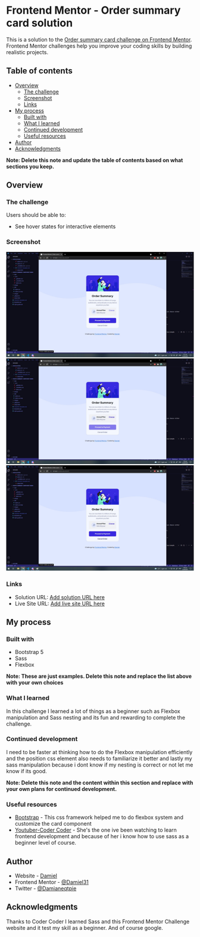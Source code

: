 # Frontend Mentor - Order summary card solution

This is a solution to the [Order summary card challenge on Frontend Mentor](https://www.frontendmentor.io/challenges/order-summary-component-QlPmajDUj). Frontend Mentor challenges help you improve your coding skills by building realistic projects. 

## Table of contents

- [Overview](#overview)
  - [The challenge](#the-challenge)
  - [Screenshot](#screenshot)
  - [Links](#links)
- [My process](#my-process)
  - [Built with](#built-with)
  - [What I learned](#what-i-learned)
  - [Continued development](#continued-development)
  - [Useful resources](#useful-resources)
- [Author](#author)
- [Acknowledgments](#acknowledgments)

**Note: Delete this note and update the table of contents based on what sections you keep.**

## Overview

### The challenge

Users should be able to:

- See hover states for interactive elements

### Screenshot

![0](images/hoverChange.jpg)
![1](images/hoverPayment.jpg)
![2](images/hoverCancelOrder.jpg)

### Links

- Solution URL: [Add solution URL here](https://your-solution-url.com)
- Live Site URL: [Add live site URL here](https://your-live-site-url.com)

## My process

### Built with

- Bootstrap 5
- Sass
- Flexbox

**Note: These are just examples. Delete this note and replace the list above with your own choices**

### What I learned

In this challenge I learned a lot of things as a beginner such as Flexbox manipulation and Sass nesting and its fun and rewarding to complete the challenge.



### Continued development

I need to be faster at thinking how to do the Flexbox  manipulation efficiently and the position css element also needs to familiarize it better and lastly my sass manipulation because i dont know if my nesting is correct or not let me know if its good. 

**Note: Delete this note and the content within this section and replace with your own plans for continued development.**

### Useful resources

- [Bootstrap](https://getbootstrap.com/) - This css framework helped me to do flexbox system and customize the card component
- [Youtuber-Coder Coder](https://www.youtube.com/channel/UCzNf0liwUzMN6_pixbQlMhQ) - She's the one ive been watching to learn frontend development and because of her i know how to use sass as a beginner level of course.


## Author

- Website - [Damiel](https://damiel31.github.io/damielmaquiling.githhub.io/)
- Frontend Mentor - [@Damiel31](https://www.frontendmentor.io/profile/Damiel31)
- Twitter - [@Damianeqtpie](hhttps://twitter.com/Damianeqtpie)


## Acknowledgments

Thanks to Coder Coder I learned Sass and this Frontend Mentor Challenge website and it test my skill as a beginner. And of course google.

